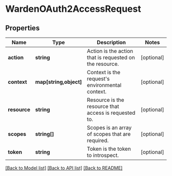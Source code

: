 # WardenOAuth2AccessRequest

## Properties
Name | Type | Description | Notes
------------ | ------------- | ------------- | -------------
**action** | **string** | Action is the action that is requested on the resource. | [optional] 
**context** | **map[string,object]** | Context is the request&#39;s environmental context. | [optional] 
**resource** | **string** | Resource is the resource that access is requested to. | [optional] 
**scopes** | **string[]** | Scopes is an array of scopes that are required. | [optional] 
**token** | **string** | Token is the token to introspect. | [optional] 

[[Back to Model list]](../README.md#documentation-for-models) [[Back to API list]](../README.md#documentation-for-api-endpoints) [[Back to README]](../README.md)


